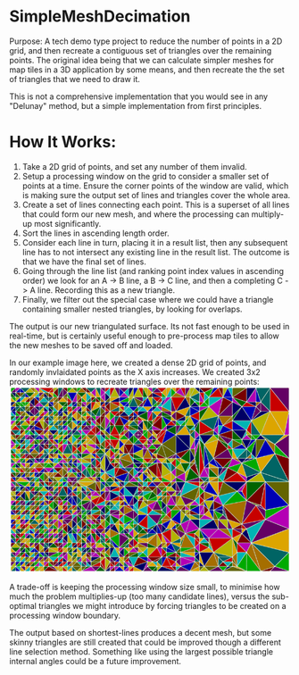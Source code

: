 SimpleMeshDecimation
====================

Purpose: A tech demo type project to reduce the number of points in a 2D grid, and then recreate a contiguous set of triangles over the remaining points. The original idea being that we can calculate simpler meshes for map tiles in a 3D application by some means, and then recreate the the set of triangles that we need to draw it.

This is not a comprehensive implementation that you would see in any "Delunay" method, but a simple implementation from first principles.

How It Works:
=============
1. Take a 2D grid of points, and set any number of them invalid.
2. Setup a processing window on the grid to consider a smaller set of points at a time. Ensure the corner points of the window are valid, which is making sure the output set of lines and triangles cover the whole area.
3. Create a set of lines connecting each point. This is a superset of all lines that could form our new mesh, and where the processing can multiply-up most significantly.
4. Sort the lines in ascending length order.
5. Consider each line in turn, placing it in a result list, then any subsequent line has to not intersect any existing line in the result list. The outcome is that we have the final set of lines.
6. Going through the line list (and ranking point index values in ascending order) we look for an A -> B line, a B -> C line, and then a completing C -> A line. Recording this as a new triangle.
7. Finally, we filter out the special case where we could have a triangle containing smaller nested triangles, by looking for overlaps.

The output is our new triangulated surface. Its not fast enough to be used in real-time, but is certainly useful enough to pre-process map tiles to allow the new meshes to be saved off and loaded.

In our example image here, we created a dense 2D grid of points, and randomly invlaidated points as the X axis increases. We created 3x2 processing windows to recreate triangles over the remaining points:
![output](./output_x800.png)

A trade-off is keeping the processing window size small, to minimise how much the problem multiplies-up (too many candidate lines), versus the sub-optimal triangles we might introduce by forcing triangles to be created on a processing window boundary.

The output based on shortest-lines produces a decent mesh, but some skinny triangles are still created that could be improved though a different line selection method. Something like using the largest possible triangle internal angles could be a future improvement.
